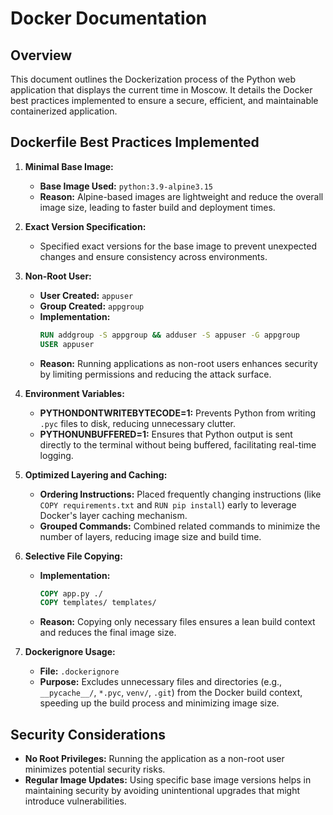 # Docker Documentation

## Overview

This document outlines the Dockerization process of the Python web application that displays the current time in Moscow. It details the Docker best practices implemented to ensure a secure, efficient, and maintainable containerized application.

## Dockerfile Best Practices Implemented

1. **Minimal Base Image:**
   - **Base Image Used:** `python:3.9-alpine3.15`
   - **Reason:** Alpine-based images are lightweight and reduce the overall image size, leading to faster build and deployment times.

2. **Exact Version Specification:**
   - Specified exact versions for the base image to prevent unexpected changes and ensure consistency across environments.

3. **Non-Root User:**
   - **User Created:** `appuser`
   - **Group Created:** `appgroup`
   - **Implementation:**
     ```dockerfile
     RUN addgroup -S appgroup && adduser -S appuser -G appgroup
     USER appuser
     ```
   - **Reason:** Running applications as non-root users enhances security by limiting permissions and reducing the attack surface.

4. **Environment Variables:**
   - **PYTHONDONTWRITEBYTECODE=1:** Prevents Python from writing `.pyc` files to disk, reducing unnecessary clutter.
   - **PYTHONUNBUFFERED=1:** Ensures that Python output is sent directly to the terminal without being buffered, facilitating real-time logging.

5. **Optimized Layering and Caching:**
   - **Ordering Instructions:** Placed frequently changing instructions (like `COPY requirements.txt` and `RUN pip install`) early to leverage Docker's layer caching mechanism.
   - **Grouped Commands:** Combined related commands to minimize the number of layers, reducing image size and build time.

6. **Selective File Copying:**
   - **Implementation:**
     ```dockerfile
     COPY app.py ./
     COPY templates/ templates/
     ```
   - **Reason:** Copying only necessary files ensures a lean build context and reduces the final image size.

7. **Dockerignore Usage:**
   - **File:** `.dockerignore`
   - **Purpose:** Excludes unnecessary files and directories (e.g., `__pycache__/`, `*.pyc`, `venv/`, `.git`) from the Docker build context, speeding up the build process and minimizing image size.

## Security Considerations

- **No Root Privileges:** Running the application as a non-root user minimizes potential security risks.
- **Regular Image Updates:** Using specific base image versions helps in maintaining security by avoiding unintentional upgrades that might introduce vulnerabilities.